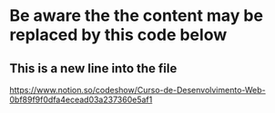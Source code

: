 # Be aware the the content may be replaced by this code below
 
## This is a new line into the file

https://www.notion.so/codeshow/Curso-de-Desenvolvimento-Web-0bf89f9f0dfa4ecead03a237360e5af1